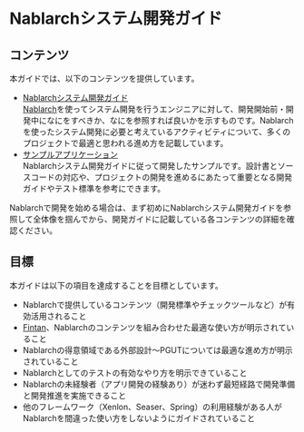 # Nablarchシステム開発ガイド


## コンテンツ

本ガイドでは、以下のコンテンツを提供しています。

* [Nablarchシステム開発ガイド](./Nablarchシステム開発ガイド)  
  [Nablarch](https://nablarch.github.io/docs/LATEST/doc/)を使ってシステム開発を行うエンジニアに対して、開発開始前・開発中になにをすべきか、なにを参照すれば良いかを示すものです。Nablarchを使ったシステム開発に必要と考えているアクティビティについて、多くのプロジェクトで最適と思われる進め方を記載しています。
* [サンプルアプリケーション](./サンプルアプリケーション)  
  Nablarchシステム開発ガイドに従って開発したサンプルです。設計書とソースコードの対応や、プロジェクトの開発を進めるにあたって重要となる開発ガイドやテスト標準を参考にできます。


Nablarchで開発を始める場合は、まず初めにNablarchシステム開発ガイドを参照して全体像を掴んでから、開発ガイドに記載している各コンテンツの詳細を確認ください。


## 目標

本ガイドは以下の項目を達成することを目標としています。

* Nablarchで提供しているコンテンツ（開発標準やチェックツールなど）が有効活用されること
* [Fintan](https://fintan.jp/)、Nablarchのコンテンツを組み合わせた最適な使い方が明示されていること
* Nablarchの得意領域である外部設計～PGUTについては最適な進め方が明示されていること
* Nablarchとしてのテストの有効なやり方を明示できていること
* Nablarchの未経験者（アプリ開発の経験あり）が迷わず最短経路で開発準備と開発推進を実施できること
* 他のフレームワーク（Xenlon、Seaser、Spring）の利用経験がある人がNablarchを間違った使い方をしないようにガイドされていること

